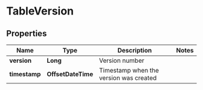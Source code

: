 

# TableVersion


## Properties

| Name | Type | Description | Notes |
|------------ | ------------- | ------------- | -------------|
|**version** | **Long** | Version number |  |
|**timestamp** | **OffsetDateTime** | Timestamp when the version was created |  |



